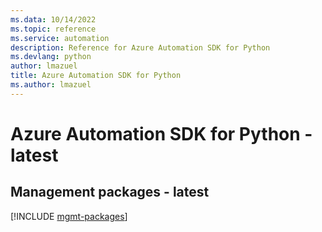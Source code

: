 ```yaml
---
ms.data: 10/14/2022
ms.topic: reference
ms.service: automation
description: Reference for Azure Automation SDK for Python
ms.devlang: python
author: lmazuel
title: Azure Automation SDK for Python
ms.author: lmazuel
---
```

# Azure Automation SDK for Python - latest

## Management packages - latest
[!INCLUDE [mgmt-packages](automation-mgmt-index.md)]